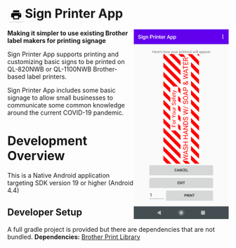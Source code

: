 # Sign Printer App <img align="left" src="./app/src/main/res/drawable-xxxhdpi/ic_launcher.png" data-canonical-src="./app/src/main/res/drawable-xxxhdpi/ic_launcher.png" width="40" height="40"/>

<img align="right" src="./screenshots/step_2_default_sign.png" data-canonical-src="./screenshots/step_2_default_sign.png" width="216" height="432"/>

**Making it simpler to use existing Brother label makers for printing signage**

Sign Printer App supports printing and customizing basic signs to be printed on QL-820NWB or QL-1100NWB Brother-based label printers.

Sign Printer App includes some basic signage to allow small businesses to communicate some common knowledge around the current COVID-19 pandemic.

# Development Overview

This is a Native Android application targeting SDK version 19 or higher (Android 4.4)

## Developer Setup

A full gradle project is provided but there are dependencies that are not bundled.
**Dependencies:** [Brother Print Library](https://developerprogram.brother-usa.com/sdk-download)

